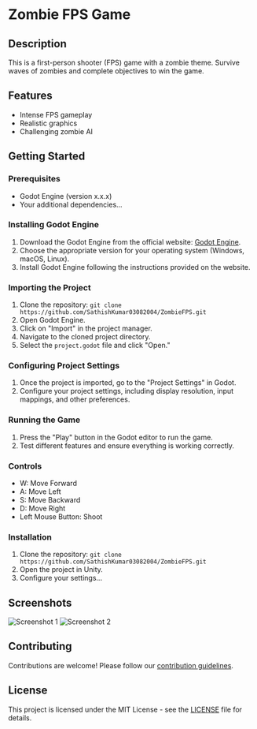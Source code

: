 # Zombie FPS Game

## Description

This is a first-person shooter (FPS) game with a zombie theme. Survive waves of zombies and complete objectives to win the game.

## Features

- Intense FPS gameplay
- Realistic graphics
- Challenging zombie AI

## Getting Started

### Prerequisites

- Godot Engine (version x.x.x)
- Your additional dependencies...

### Installing Godot Engine

1. Download the Godot Engine from the official website: [Godot Engine](https://godotengine.org/download).
2. Choose the appropriate version for your operating system (Windows, macOS, Linux).
3. Install Godot Engine following the instructions provided on the website.

### Importing the Project

1. Clone the repository: `git clone https://github.com/SathishKumar03082004/ZombieFPS.git`
2. Open Godot Engine.
3. Click on "Import" in the project manager.
4. Navigate to the cloned project directory.
5. Select the `project.godot` file and click "Open."

### Configuring Project Settings

1. Once the project is imported, go to the "Project Settings" in Godot.
2. Configure your project settings, including display resolution, input mappings, and other preferences.

### Running the Game

1. Press the "Play" button in the Godot editor to run the game.
2. Test different features and ensure everything is working correctly.

### Controls

- W: Move Forward
- A: Move Left
- S: Move Backward
- D: Move Right
- Left Mouse Button: Shoot

### Installation

1. Clone the repository: `git clone https://github.com/SathishKumar03082004/ZombieFPS.git`
2. Open the project in Unity.
3. Configure your settings...

## Screenshots

![Screenshot 1](/screenshots/screenshot1.png)
![Screenshot 2](/screenshots/screenshot2.png)

## Contributing

Contributions are welcome! Please follow our [contribution guidelines](CONTRIBUTING.md).

## License

This project is licensed under the MIT License - see the [LICENSE](LICENSE) file for details.

